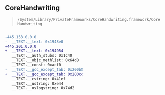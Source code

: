 ## CoreHandwriting

> `/System/Library/PrivateFrameworks/CoreHandwriting.framework/CoreHandwriting`

```diff

-445.153.0.0.0
-  __TEXT.__text: 0x1948e0
+445.201.0.0.0
+  __TEXT.__text: 0x194954
   __TEXT.__auth_stubs: 0x1c40
   __TEXT.__objc_methlist: 0x64d8
   __TEXT.__const: 0xacf0
-  __TEXT.__gcc_except_tab: 0x200b8
+  __TEXT.__gcc_except_tab: 0x200cc
   __TEXT.__cstring: 0x41ef
   __TEXT.__ustring: 0xe44
   __TEXT.__oslogstring: 0x74d2

```
